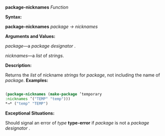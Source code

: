 **package-nicknames** *Function* 



**Syntax:** 



**package-nicknames** *package → nicknames* 



**Arguments and Values:** 



*package*—a *package designator* . 



*nicknames*—a *list* of *strings*. 



**Description:** 



Returns the *list* of nickname *strings* for *package*, not including the name of *package*. **Examples:**
```lisp
 
(package-nicknames (make-package ’temporary 
:nicknames ’("TEMP" "temp"))) 
*→* ("temp" "TEMP") 

```
**Exceptional Situations:** 



Should signal an error of *type* **type-error** if *package* is not a *package designator* . 







 



 




